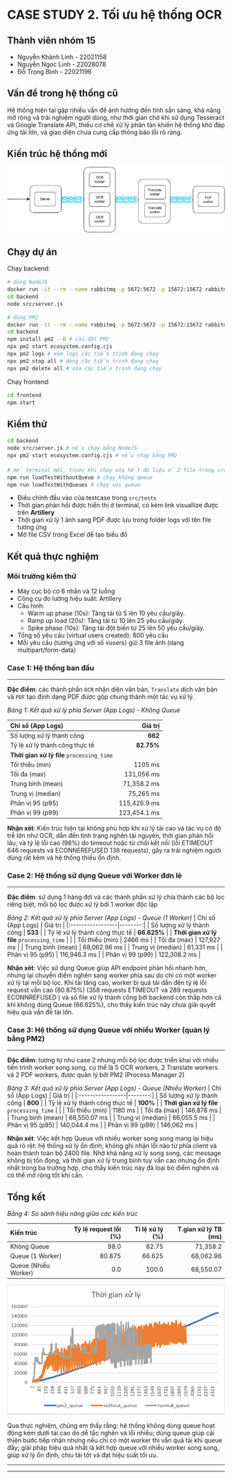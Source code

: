 # CASE STUDY 2. Tối ưu hệ thống OCR
## Thành viên nhóm 15 ###
- Nguyễn Khánh Linh - 22021158
- Nguyễn Ngọc Linh - 22028078
- Đỗ Trọng Bình - 22021196

## Vấn đề trong hệ thống cũ
Hệ thống hiện tại gặp nhiều vấn đề ảnh hưởng đến tính sẵn sàng, khả năng mở rộng và trải nghiệm người dùng, như thời gian chờ khi sử dụng Tesseract và Google Translate API, thiếu cơ chế xử lý phân tán khiến hệ thống khó đáp ứng tải lớn, và giao diện chưa cung cấp thông báo lỗi rõ ràng. 

## Kiến trúc hệ thống mới
![alt](/images/flowchat_ocr.drawio.png)

## Chạy dự án
Chạy backend:
```bash
# dùng NodeJS
docker run -it --rm --name rabbitmq -p 5672:5672 -p 15672:15672 rabbitmq:4-management
cd backend
node src/server.js
```
```bash
# dùng PM2
docker run -it --rm --name rabbitmq -p 5672:5672 -p 15672:15672 rabbitmq:4-management
cd backend
npm install pm2 --D # cài đặt PM2
npx pm2 start ecosystem.config.cjs
npx pm2 logs # xem logs các tiến trình đang chạy
npx pm2 stop all # dừng các tiến trình đang chạy
npx pm2 delete all # xóa các tiến trình đang chạy
```

Chạy frontend:
```bash
cd frontend
npm start
```

## Kiểm thử
```bash
cd backend
node src/server.js # nếu chạy bằng NodeJS
npx pm2 start ecosystem.config.cjs # nếu chạy bằng PM2

# mở terminal mới, trước khi chạy xóa hết dữ liệu ở 2 file trong src/logs
npm run loadTestWithoutQueue # chạy không queue
npm run loadTestWithQueues # chạy với queue
```

- Điều chỉnh đầu vào của testcase trong `src/tests`
- Thời gian phản hồi được hiển thị ở terminal, có kèm link visuallize được trên **Artillery**
- Thời gian xử lý 1 ảnh sang PDF được lưu trong folder logs với tên file tương ứng
- Mở file CSV trong Excel để tạo biểu đồ
## Kết quả thực nghiệm
### Môi trường kiểm thử
- Máy cục bộ có 6 nhân và 12 luồng
- Công cụ đo lường hiệu suất: Artillery
- Cấu hình:
    - Warm up phase (10s): Tăng tải từ 5 lên 10 yêu cầu/giây.
    - Ramp up load (20s): Tăng tải từ 10 lên 25 yêu cầu/giây.
    - Spike phase (10s): Tăng tải đột biến từ 25 lên 50 yêu cầu/giây.
- Tổng số yêu cầu (virtual users created): 800 yêu cầu
- Mỗi yêu cầu (tương ứng với số vusers) gửi 3 file ảnh (dạng multipart/form-data)
    

### Case 1: Hệ thống ban đầu
***
**Đặc điểm**: các thành phần `OCR` nhận diện văn bản, `Translate` dịch văn bản và `PDF` tạo định dạng PDF được gộp chung thành một tác vụ xử lý.

*Bảng 1: Kết quả xử lý phía Server (App Logs) - Không Queue*

| Chỉ số (App Logs) | Giá trị |
|:-----------------|--------:|
| Số lượng xử lý thành công | **662** |
| Tỷ lệ xử lý thành công thực tế | **82.75%** |
| **Thời gian xử lý file** `processing_time` | |
| Tối thiểu (min) | 1105 ms |
| Tối đa (max) | 131,056 ms |
| Trung bình (mean) | 71,358.2 ms |
| Trung vị (median) | 75,265 ms |
| Phân vị 95 (p95) | 115,426.9 ms |
| Phân vị 99 (p99) | 123,454.1 ms |

<!-- ![alt](/images/case1result.png) -->

**Nhận xét**: Kiến trúc hiện tại không phù hợp khi xử lý tải cao và tác vụ có độ trễ lớn như OCR, dẫn đến tình trạng nghẽn tài nguyên, thời gian phản hồi lâu, và tỷ lệ lỗi cao (98%) do timeout hoặc từ chối kết nối (lỗi ETIMEOUT 646 requests và ECONNEREFUSED 138 requests), gây ra trải nghiệm người dùng rất kém và hệ thống thiếu ổn định.


### Case 2: Hệ thống sử dụng Queue với Worker đơn lẻ
***
**Đặc điểm**: sử dụng 1 hàng đợi và các thành phần xử lý chia thành các bộ lọc riêng biệt, mỗi bộ lọc được xử lý bởi 1 worker độc lập

*Bảng 2: Kết quả xử lý phía Server (App Logs) - Queue (1 Worker)*
| Chỉ số (App Logs) | Giá trị |
|:-----------------|--------:|
| Số lượng xử lý thành công | **533** |
| Tỷ lệ xử lý thành công thực tế | **66.625%** |
| **Thời gian xử lý file** `processing_time` | |
| Tối thiểu (min) | 2466 ms |
| Tối đa (max) | 127,927 ms |
| Trung bình (mean) | 68,062.96 ms |
| Trung vị (median) | 61,331 ms |
| Phân vị 95 (p95) | 116,946.3 ms |
| Phân vị 99 (p99) | 122,308.2 ms |

<!-- ![alt](/images/case2result.png) -->

**Nhận xét**: Việc sử dụng Queue giúp API endpoint phản hồi nhanh hơn, nhưng lại chuyển điểm nghẽn sang worker phía sau do chỉ có một worker xử lý tại mỗi bộ lọc. Khi tải tăng cao, worker bị quá tải dẫn đến tỷ lệ lỗi request vẫn cao (80.875%) (358 requests ETIMEOUT và 289 requests ECONNREFUSED ) và số file xử lý thành công bởi backend còn thấp hơn cả khi không dùng Queue (66.625%), cho thấy kiến trúc này chưa giải quyết hiệu quả vấn đề tải lớn.


### Case 3: Hệ thống sử dụng Queue với nhiều Worker (quản lý bằng PM2)
***
**Đặc điểm**: tương tự như case 2 nhưng mỗi bộ lọc  được triển khai với nhiều tiến trình worker song song, cụ thể là 5 OCR workers, 2 Translate workers và 2 PDF workers, được quản lý bởi PM2 (Process Manager 2)

*Bảng 3: Kết quả xử lý phía Server (App Logs) - Queue (Nhiều Worker)*
| Chỉ số (App Logs) | Giá trị |
|:-----------------|--------:|
| Số lượng xử lý thành công | **800** |
| Tỷ lệ xử lý thành công thực tế | **100%** |
| **Thời gian xử lý file** `processing_time` | |
| Tối thiểu (min) | 1180 ms |
| Tối đa (max) | 146,878 ms |
| Trung bình (mean) | 68,550.07 ms |
| Trung vị (median) | 66,055.5 ms |
| Phân vị 95 (p95) | 140,044.4 ms |
| Phân vị 99 (p99) | 146,062 ms |

<!-- ![alt](/images/case3result.png) -->

**Nhận xét**: Việc kết hợp Queue với nhiều worker song song mang lại hiệu quả rõ rệt: hệ thống xử lý ổn định, không ghi nhận lỗi nào từ phía client và hoàn thành toàn bộ 2400 file. Nhờ khả năng xử lý song song, các message không bị tồn đọng, và thời gian xử lý trung bình tuy vẫn cao nhưng ổn định nhất trong ba trường hợp, cho thấy kiến trúc này đã loại bỏ điểm nghẽn và có thể mở rộng tốt khi cần.

## Tổng kết
*Bảng 4: So sánh hiệu năng giữa các kiến trúc*

| Kiến trúc | Tỷ lệ request lỗi (%) | Tỉ lệ xử lý (%) | T.gian xử lý TB (ms) |
|:----------|------------------:|----------------:|--------------------:|
| Không Queue | 98.0 | 82.75 | 71,358.2 |
| Queue (1 Worker) | 80.875 | 66.625 | 68,062.96 |
| Queue (Nhiều Worker) | 0.0 | 100.0 | 68,550.07 |

<!-- *Thời gian xử lý* -->
![alt](/images/linegraph)

Qua thực nghiệm, chúng em thấy rằng: hệ thống không dùng queue hoạt động kém dưới tải cao do dễ tắc nghẽn và lỗi nhiều; dùng queue giúp cải thiện bước tiếp nhận nhưng nếu chỉ có một worker thì vẫn quá tải khi queue đầy; giải pháp hiệu quả nhất là kết hợp queue với nhiều worker song song, giúp xử lý ổn định, chịu tải tốt và đạt hiệu suất tối ưu.

***
***

<!-- ### Chạy dự án ###
- chạy backend: di chuyển vào .../backend/src , chạy `node server.js` (chạy bình thường)
- chạy backend với pm2:<br> 
B1: Cài đặt pm2: `npm install pm2 --D`<br>
B2: Di chuyển vào /backend chạy `npx pm2 start ecosystem.config.cjs`<br>
Để xem logs các tiến trình chạy: `npx pm2 logs`<br>
Để dừng các tiến trình chạy: `npx pm2 stop all`<br>
Để xóa các tiến trình chạy: `npm pm2 delete all`<br>
- chạy frontend: di chuyển vào .../frontend, chạy `npm start` -->



<!-- ### Run Tests ### -->
<!-- - Di chuyển vào folder backend
- `npm start` để khởi động server backend
- Mở terminal mới
- Trước khi chạy test xóa hết dữ liệu ở 2 file trong src/logs (mỗi khi chạy test nào thì xóa file csv của test đấy)
- `npm run loadTestWithQueues` hoặc `npm run loadTestWithoutQueue` để chạy bài test
- Điều chỉnh bài test ở trong thư mục src/tests
- Thời gian phản hồi req được hiển thị tại terminal, khi chạy xong đi kèm link visualize trên artillery
- Thời gian hoàn thành 1 ảnh -> pdf được lưu trong folder logs với tên của 2 test tương ứng
- Mở file csv trong excel tạo biểu đồ nếu muốn. -->

<!-- Chạy test xong có thể chưa in xong file logs nên chờ xíu, vào file csv kiểm tra xem còn in không  
Thỉnh thoảng sẽ bị lỗi do mạng hoặc là bị chặn bởi open-google-translate do nhiều req quá, hoặc chỉ đơn giản là mạng thôi cái bị chặn kia không chắc lắm -->
